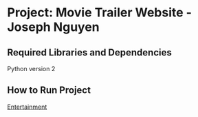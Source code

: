 Project: Movie Trailer Website - Joseph Nguyen
===============================================

Required Libraries and Dependencies
-----------------------------------------------
Python version 2

How to Run Project
-----------------------------------------------

<a href = "https://github.com/JosephComputerScience/Udacity_Nanodegree_Fullstack/blob/master/Programming%20Fundamentals%20and%20the%20Web/Movie%20Trailer%20Webite/entertainment_center.py"> Entertainment </a>
